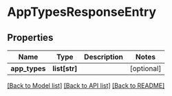 # AppTypesResponseEntry

## Properties
| Name          | Type          | Description | Notes      |
| ------------- | ------------- | ----------- | ---------- |
| **app_types** | **list[str]** |             | [optional] |

[[Back to Model list]](../README.md#documentation-for-models) [[Back to API list]](../README.md#documentation-for-api-endpoints) [[Back to README]](../README.md)
